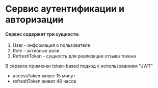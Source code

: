 # Сервис аутентификации и авторизации

#### Сервис содержит три сущности:
1. User - информация о пользователе
2. Role - активные роли
3. RefreshToken - сущность для реализации отзыва токена

В сервисе применен token-based подход с использованием "JWT"
- accessToken живет 15 минут
- refreshToken живет 48 часов